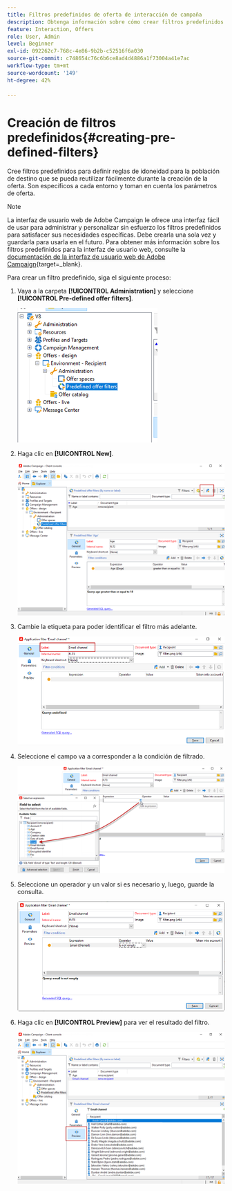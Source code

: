 ```yaml
---
title: Filtros predefinidos de oferta de interacción de campaña
description: Obtenga información sobre cómo crear filtros predefinidos
feature: Interaction, Offers
role: User, Admin
level: Beginner
exl-id: 092262c7-768c-4e86-9b2b-c52516f6a030
source-git-commit: c748654c76c6b6ce8ad4d4886a1f73004a41e7ac
workflow-type: tm+mt
source-wordcount: '149'
ht-degree: 42%

---
```


# Creación de filtros predefinidos{#creating-pre-defined-filters}

Cree filtros predefinidos para definir reglas de idoneidad para la población de destino que se pueda reutilizar fácilmente durante la creación de la oferta. Son específicos a cada entorno y toman en cuenta los parámetros de oferta.

>[!NOTE]
>
>La interfaz de usuario web de Adobe Campaign le ofrece una interfaz fácil de usar para administrar y personalizar sin esfuerzo los filtros predefinidos para satisfacer sus necesidades específicas. Debe crearla una sola vez y guardarla para usarla en el futuro. Para obtener más información sobre los filtros predefinidos para la interfaz de usuario web, consulte la [documentación de la interfaz de usuario web de Adobe Campaign](https://experienceleague.adobe.com/en/docs/campaign-web/v8/start/predefined-filters){target=_blank}.


Para crear un filtro predefinido, siga el siguiente proceso:

1. Vaya a la carpeta **[!UICONTROL Administration]** y seleccione **[!UICONTROL Pre-defined offer filters]**.

   ![](assets/offer_filter_create_005.png)

1. Haga clic en **[!UICONTROL New]**.

   ![](assets/offer_filter_create_001.png)

1. Cambie la etiqueta para poder identificar el filtro más adelante.

   ![](assets/offer_filter_create_002.png)

1. Seleccione el campo va a corresponder a la condición de filtrado.

   ![](assets/offer_filter_create_003.png)

1. Seleccione un operador y un valor si es necesario y, luego, guarde la consulta.

   ![](assets/offer_filter_create_004.png)

1. Haga clic en **[!UICONTROL Preview]** para ver el resultado del filtro.

   ![](assets/offer_filter_create_006.png)
